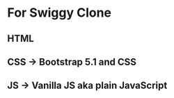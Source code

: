 # For Swiggy Clone

## HTML
## CSS -> Bootstrap 5.1 and CSS
## JS -> Vanilla JS aka plain JavaScript